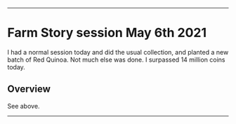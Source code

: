
***

# Farm Story session May 6th 2021

I had a normal session today and did the usual collection, and planted a new batch of Red Quinoa. Not much else was done. I surpassed 14 million coins today.

## Overview

See above.

***

